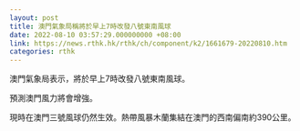 ```yaml
---
layout: post
title: 澳門氣象局稱將於早上7時改發八號東南風球
date: 2022-08-10 03:57:29.000000000 +08:00
link: https://news.rthk.hk/rthk/ch/component/k2/1661679-20220810.htm
categories: rthk
---
```


澳門氣象局表示，將於早上7時改發八號東南風球。

預測澳門風力將會增強。

現時在澳門三號風球仍然生效。熱帶風暴木蘭集結在澳門的西南偏南約390公里。
